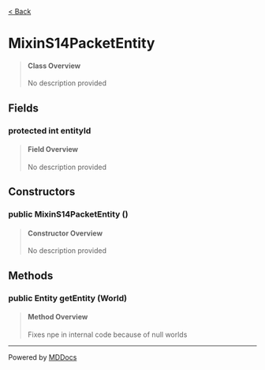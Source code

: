 [< Back](..)
# MixinS14PacketEntity #
>#### Class Overview ####
>No description provided
## Fields ##
### protected int entityId ###
>#### Field Overview ####
>No description provided
>
## Constructors ##
### public MixinS14PacketEntity () ###
>#### Constructor Overview ####
>No description provided
>
## Methods ##
### public Entity getEntity (World) ###
>#### Method Overview ####
>Fixes npe in internal code because of null worlds
>

---
Powered by [MDDocs](https://github.com/VRCube/MDDocs)